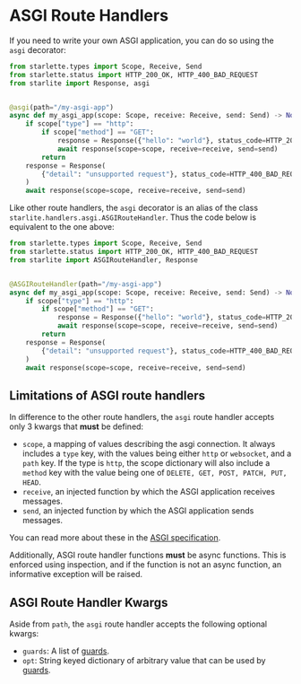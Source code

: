 # ASGI Route Handlers

If you need to write your own ASGI application, you can do so using the `asgi` decorator:

```python
from starlette.types import Scope, Receive, Send
from starlette.status import HTTP_200_OK, HTTP_400_BAD_REQUEST
from starlite import Response, asgi


@asgi(path="/my-asgi-app")
async def my_asgi_app(scope: Scope, receive: Receive, send: Send) -> None:
    if scope["type"] == "http":
        if scope["method"] == "GET":
            response = Response({"hello": "world"}, status_code=HTTP_200_OK)
            await response(scope=scope, receive=receive, send=send)
        return
    response = Response(
        {"detail": "unsupported request"}, status_code=HTTP_400_BAD_REQUEST
    )
    await response(scope=scope, receive=receive, send=send)
```

Like other route handlers, the `asgi` decorator is an alias of the class `starlite.handlers.asgi.ASGIRouteHandler`. Thus
the code below is equivalent to the one above:

```python
from starlette.types import Scope, Receive, Send
from starlette.status import HTTP_200_OK, HTTP_400_BAD_REQUEST
from starlite import ASGIRouteHandler, Response


@ASGIRouteHandler(path="/my-asgi-app")
async def my_asgi_app(scope: Scope, receive: Receive, send: Send) -> None:
    if scope["type"] == "http":
        if scope["method"] == "GET":
            response = Response({"hello": "world"}, status_code=HTTP_200_OK)
            await response(scope=scope, receive=receive, send=send)
        return
    response = Response(
        {"detail": "unsupported request"}, status_code=HTTP_400_BAD_REQUEST
    )
    await response(scope=scope, receive=receive, send=send)
```

## Limitations of ASGI route handlers

In difference to the other route handlers, the `asgi` route handler accepts only 3 kwargs that **must** be defined:

- `scope`, a mapping of values describing the asgi connection. It always includes a `type` key, with the values being
  either `http` or `websocket`, and a `path` key. If the type is `http`, the scope dictionary will also include
  a `method` key with the value being one of `DELETE, GET, POST, PATCH, PUT, HEAD`.
- `receive`, an injected function by which the ASGI application receives messages.
- `send`, an injected function by which the ASGI application sends messages.

You can read more about these in the [ASGI specification](https://asgi.readthedocs.io/en/latest/specs/main.html).

Additionally, ASGI route handler functions **must** be async functions. This is enforced using inspection, and if the
function is not an async function, an informative exception will be raised.

## ASGI Route Handler Kwargs

Aside from `path`, the `asgi` route handler accepts the following optional kwargs:

- `guards`: A list of [guards](../9-guards.md).
- `opt`: String keyed dictionary of arbitrary value that can be used by [guards](../9-guards.md).

